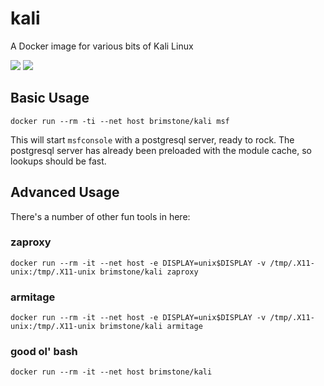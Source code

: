 # kali
A Docker image for various bits of Kali Linux

[![](https://images.microbadger.com/badges/image/brimstone/kali.svg)](https://microbadger.com/images/brimstone/kali "Get your own image badge on microbadger.com")
[![](https://img.shields.io/docker/stars/brimstone/kali.svg)](https://hub.docker.com/r/brimstone/kali 'DockerHub')

## Basic Usage
`docker run --rm -ti --net host brimstone/kali msf`

This will start `msfconsole` with a postgresql server, ready to rock. The
postgresql server has already been preloaded with the module cache, so lookups
should be fast.

## Advanced Usage

There's a number of other fun tools in here:

### zaproxy
`docker run --rm -it --net host -e DISPLAY=unix$DISPLAY -v /tmp/.X11-unix:/tmp/.X11-unix brimstone/kali zaproxy`

### armitage
`docker run --rm -it --net host -e DISPLAY=unix$DISPLAY -v /tmp/.X11-unix:/tmp/.X11-unix brimstone/kali armitage`

### good ol' bash
`docker run --rm -it --net host brimstone/kali`
